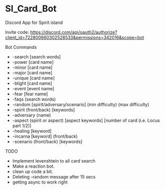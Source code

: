 # SI_Card_Bot
Discord App for Spirit island

Invite code: https://discord.com/api/oauth2/authorize?client_id=722800660302528533&permissions=342016&scope=bot


Bot Commands 
- -search [search words]
- -power [card name]
- -minor [card name]
- -major [card name]
- -unique [card name]
- -blight [card name]
- -event [event name]
- -fear [fear name]
- -faqs (search words)
- -random [spirit/adversary/scenario] (min difficulty) (max difficulty)
- -spirit (front/back) [keywords]
- -adversary (name)
- -aspect (spirit or aspect) [aspect keywords] [number of card (i.e. Locus part 1/2)]
- -healing [keyword]
- -incarna [keyword] (front/back)
- -scenario (front/back) [keywords]
 
 
 


TODO
- Implement levenshtein to all card search
- Make a reaction bot.
- clean up code a bit.
- Deleting -random message after 15 secs
- getting async to work right
